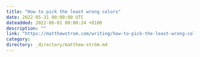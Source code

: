```yaml
---
title: "How to pick the least wrong colors"
date: 2022-05-31 00:00:00 UTC
dateadded: 2022-06-01 00:00:24 +0100
description: ""
link: "https://matthewstrom.com/writing/how-to-pick-the-least-wrong-colors/"
category:
directory: _directory/matthew-ström.md
---
```

